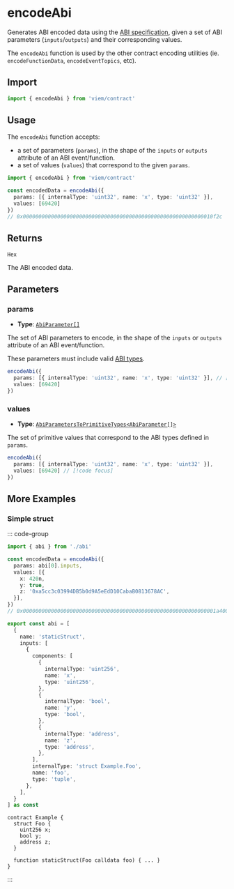 # encodeAbi

Generates ABI encoded data using the [ABI specification](https://solidity.readthedocs.io/en/latest/abi-spec.html), given a set of ABI parameters (`inputs`/`outputs`) and their corresponding values.

The `encodeAbi` function is used by the other contract encoding utilities (ie. `encodeFunctionData`, `encodeEventTopics`, etc).

## Import

```ts
import { encodeAbi } from 'viem/contract'
```

## Usage

The `encodeAbi` function accepts:

- a set of parameters (`params`), in the shape of the `inputs` or `outputs` attribute of an ABI event/function.
- a set of values (`values`) that correspond to the given `params`.


```ts
import { encodeAbi } from 'viem/contract'

const encodedData = encodeAbi({
  params: [{ internalType: 'uint32', name: 'x', type: 'uint32' }],
  values: [69420]
})
// 0x0000000000000000000000000000000000000000000000000000000000010f2c
```

## Returns

`Hex`

The ABI encoded data.

## Parameters

### params

- **Type**: [`AbiParameter[]`](/TODO)

The set of ABI parameters to encode, in the shape of the `inputs` or `outputs` attribute of an ABI event/function.

These parameters must include valid [ABI types](https://docs.soliditylang.org/en/develop/abi-spec.html#types).

```ts
encodeAbi({
  params: [{ internalType: 'uint32', name: 'x', type: 'uint32' }], // [!code focus]
  values: [69420]
})
```

### values

- **Type**: [`AbiParametersToPrimitiveTypes<AbiParameter[]>`](/TODO)

The set of primitive values that correspond to the ABI types defined in `params`.

```ts
encodeAbi({
  params: [{ internalType: 'uint32', name: 'x', type: 'uint32' }],
  values: [69420] // [!code focus]
})
```

## More Examples

### Simple struct

::: code-group

```ts [example.ts]
import { abi } from './abi'

const encodedData = encodeAbi({
  params: abi[0].inputs,
  values: [{
    x: 420n,
    y: true,
    z: '0xa5cc3c03994DB5b0d9A5eEdD10CabaB0813678AC',
  }],
})
// 0x00000000000000000000000000000000000000000000000000000000000001a40000000000000000000000000000000000000000000000000000000000000001000000000000000000000000a5cc3c03994db5b0d9a5eedd10cabab0813678ac
```

```ts [abi.ts]
export const abi = [
  {
    name: 'staticStruct',
    inputs: [
      {
        components: [
          {
            internalType: 'uint256',
            name: 'x',
            type: 'uint256',
          },
          {
            internalType: 'bool',
            name: 'y',
            type: 'bool',
          },
          {
            internalType: 'address',
            name: 'z',
            type: 'address',
          },
        ],
        internalType: 'struct Example.Foo',
        name: 'foo',
        type: 'tuple',
      },
    ],
  }
] as const
```

```solidity [Example.sol]
contract Example {
  struct Foo {
    uint256 x;
    bool y;
    address z;
  }

  function staticStruct(Foo calldata foo) { ... }
}
```

:::